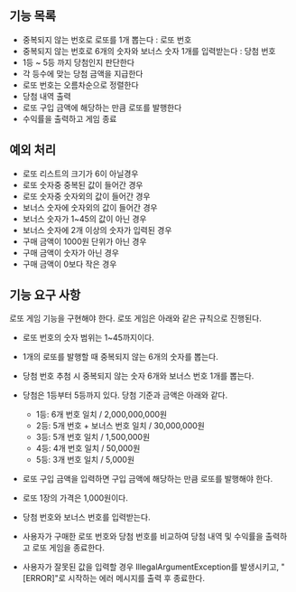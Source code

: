 ## 기능 목록
- 중복되지 않는 번호로 로또를 1개 뽑는다 : 로또 번호
- 중복되지 않는 번호로 6개의 숫자와 보너스 숫자 1개를 입력받는다 : 당첨 번호
- 1등 ~ 5등 까지 당첨인지 판단한다
- 각 등수에 맞는 당첨 금액을 지급한다
- 로또 번호는 오름차순으로 정렬한다
- 당첨 내역 출력
- 로또 구입 금액에 해당하는 만큼 로또를 발행한다
- 수익률을 출력하고 게임 종료

## 예외 처리
- 로또 리스트의 크기가 6이 아닐경우
- 로또 숫자중 중복된 값이 들어간 경우
- 로또 숫자중 숫자외의 값이 들어간 경우
- 보너스 숫자에 숫자외의 값이 들어간 경우
- 보너스 숫자가 1~45의 값이 아닌 경우
- 보너스 숫자에 2개 이상의 숫자가 입력된 경우
- 구매 금액이 1000원 단위가 아닌 경우
- 구매 금액이 숫자가 아닌 경우
- 구매 금액이 0보다 작은 경우

## 기능 요구 사항
로또 게임 기능을 구현해야 한다. 로또 게임은 아래와 같은 규칙으로 진행된다.

- 로또 번호의 숫자 범위는 1~45까지이다.
- 1개의 로또를 발행할 때 중복되지 않는 6개의 숫자를 뽑는다.
- 당첨 번호 추첨 시 중복되지 않는 숫자 6개와 보너스 번호 1개를 뽑는다.
- 당첨은 1등부터 5등까지 있다. 당첨 기준과 금액은 아래와 같다.
    - 1등: 6개 번호 일치 / 2,000,000,000원
    - 2등: 5개 번호 + 보너스 번호 일치 / 30,000,000원
    - 3등: 5개 번호 일치 / 1,500,000원
    - 4등: 4개 번호 일치 / 50,000원
    - 5등: 3개 번호 일치 / 5,000원

- 로또 구입 금액을 입력하면 구입 금액에 해당하는 만큼 로또를 발행해야 한다. 
- 로또 1장의 가격은 1,000원이다.
- 당첨 번호와 보너스 번호를 입력받는다.
- 사용자가 구매한 로또 번호와 당첨 번호를 비교하여 당첨 내역 및 수익률을 출력하고 로또 게임을 종료한다.
- 사용자가 잘못된 값을 입력할 경우 IllegalArgumentException를 발생시키고, "[ERROR]"로 시작하는 에러 메시지를 출력 후 종료한다.
  